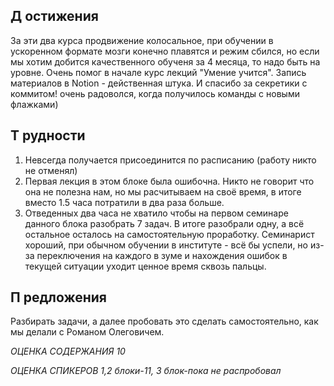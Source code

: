 ## Д остижения
За эти два курса продвижение колосальное, при обучении в ускоренном формате мозги конечно плавятся и режим сбился, но если мы хотим добится качественного обученя за 4 месяца, то надо быть на уровне. Очень помог в начале курс лекций "Умение учится". Запись материалов в Notion - действенная штука. И спасибо за секретики с коммитом! очень радоволся, когда получилось команды с новыми флажками)
## Т рудности
1. Невсегда получается присоединится по расписанию (работу никто не отменял) 
2. Первая лекция в этом блоке была ошибочна. Никто не говорит что она не полезна нам, но мы расчитываем на своё время, в итоге вместо 1.5 часа потратили в два раза больше.
3. Отведенных два часа не хватило чтобы на первом семинаре данного блока разобрать 7 задач. В итоге разобрали одну, а всё остальное осталось на самостоятельную проработку. Семинарист хороший, при обычном обучении в институте - всё бы успели, но из-за переключения на каждого в зуме и нахождения ошибок в текущей ситуации уходит ценное время сквозь пальцы. 
## П редложения
Разбирать задачи, а далее пробовать это сделать самостоятельно, как мы делали с Романом Олеговичем.

*ОЦЕНКА СОДЕРЖАНИЯ 10*

*ОЦЕНКА СПИКЕРОВ 1,2 блоки-11, 3 блок-пока не распробовал*